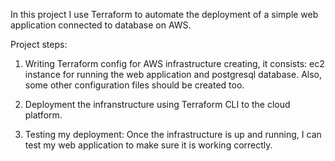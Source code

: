 In this project I use Terraform to automate the deployment of a simple web application connected to database on AWS.

Project steps:

1. Writing Terraform config for AWS infrastructure creating, it consists: ec2 instance for running the web application and postgresql database. Also, some other configuration files should be created too.

2. Deployment the infranstructure using Terraform CLI to the cloud platform.

3. Testing my deployment: Once the infrastructure is up and running, I can test my web application to make sure it is working correctly.
